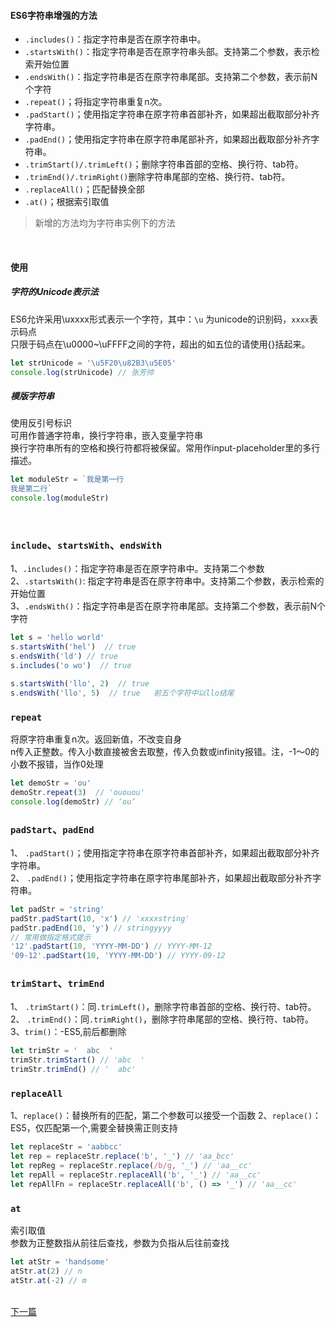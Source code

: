 #### ES6字符串增强的方法

- `.includes()`：指定字符串是否在原字符串中。
- `.startsWith()`：指定字符串是否在原字符串头部。支持第二个参数，表示检索开始位置
- `.endsWith()`：指定字符串是否在原字符串尾部。支持第二个参数，表示前N个字符
- `.repeat()`；将指定字符串重复n次。
- `.padStart()`；使用指定字符串在原字符串首部补齐，如果超出截取部分补齐字符串。
- `.padEnd()`；使用指定字符串在原字符串尾部补齐，如果超出截取部分补齐字符串。
- `.trimStart()/.trimLeft()`；删除字符串首部的空格、换行符、tab符。
- `.trimEnd()/.trimRight()`删除字符串尾部的空格、换行符、tab符。
- `.replaceAll()`；匹配替换全部
- `.at()`；根据索引取值


> 新增的方法均为字符串实例下的方法

&emsp;
#### 使用
##### 字符的Unicode表示法
ES6允许采用\uxxxx形式表示一个字符，其中：`\u` 为unicode的识别码，`xxxx`表示码点  <br/>
只限于码点在\u0000~\uFFFF之间的字符，超出的如五位的请使用{}括起来。
```javascript
let strUnicode = '\u5F20\u82B3\u5E05'
console.log(strUnicode) // 张芳帅
```

##### 模版字符串
使用反引号标识 <br/>
可用作普通字符串，换行字符串，嵌入变量字符串 <br/>
换行字符串所有的空格和换行符都将被保留。常用作input-placeholder里的多行描述。<br>
```javascript
let moduleStr = `我是第一行
我是第二行`
console.log(moduleStr)
```
&emsp;

### `include`、`startsWith`、`endsWith`
1、`.includes()`：指定字符串是否在原字符串中。支持第二个参数<br>
2、`.startsWith()`: 指定字符串是否在原字符串中。支持第二个参数，表示检索的开始位置 <br>
3、`.endsWith()`：指定字符串是否在原字符串尾部。支持第二个参数，表示前N个字符

```javascript
let s = 'hello world'
s.startsWith('hel')  // true
s.endsWith('ld') // true
s.includes('o wo')  // true

s.startsWith('llo', 2)  // true  
s.endsWith('llo', 5)  // true   前五个字符中以llo结尾
```

### `repeat`
将原字符串重复n次。返回新值，不改变自身 <br>
n传入正整数。传入小数直接被舍去取整，传入负数或infinity报错。注，-1～0的小数不报错，当作0处理
```javascript
let demoStr = 'ou'
demoStr.repeat(3)  // 'ououou'
console.log(demoStr) // ‘ou’
```

### `padStart`、`padEnd`
1、 `.padStart()`；使用指定字符串在原字符串首部补齐，如果超出截取部分补齐字符串。<br>
2、 `.padEnd()`；使用指定字符串在原字符串尾部补齐，如果超出截取部分补齐字符串。 
```javascript
let padStr = 'string'
padStr.padStart(10, 'x') // 'xxxxstring'
padStr.padEnd(10, 'y') // stringyyyy
// 常用做指定格式提示
'12'.padStart(10, 'YYYY-MM-DD') // YYYY-MM-12
'09-12'.padStart(10, 'YYYY-MM-DD') // YYYY-09-12
```

### `trimStart`、`trimEnd`
1、 `.trimStart()`：同`.trimLeft()`，删除字符串首部的空格、换行符、tab符。
2、 `.trimEnd()`：同`.trimRight()`，删除字符串尾部的空格、换行符、tab符。
3、`trim()`：-ES5,前后都删除
```javascript
let trimStr = '  abc  '
trimStr.trimStart() // 'abc  '
trimStr.trimEnd() // '  abc'
```

### `replaceAll`
1、`replace()`：替换所有的匹配，第二个参数可以接受一个函数
2、`replace()`：ES5，仅匹配第一个,需要全替换需正则支持
```javascript
let replaceStr = 'aabbcc'
let rep = replaceStr.replace('b', '_') // 'aa_bcc'
let repReg = replaceStr.replace(/b/g, '_') // 'aa__cc'
let repAll = replaceStr.replaceAll('b', '_') // 'aa__cc'
let repAllFn = replaceStr.replaceAll('b', () => '_') // 'aa__cc'
```


### `at`
索引取值 <br/>
参数为正整数指从前往后查找，参数为负指从后往前查找
```javascript
let atStr = 'handsome'
atStr.at(2) // n
atStr.at(-2) // m
```


&emsp;
&emsp;
&emsp; <br/>
[下一篇](/ES6/number)